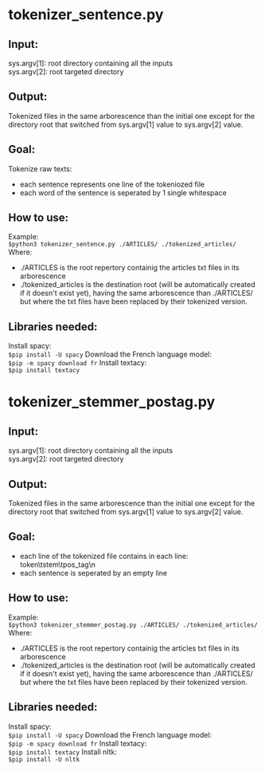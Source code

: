# tokenizer_sentence.py 
## Input: 
sys.argv[1]: root directory containing all the inputs    
sys.argv[2]: root targeted directory     
## Output: 
Tokenized files in the same arborescence than the initial one except for the directory root that switched from sys.argv[1] value to sys.argv[2] value. 
## Goal: 
Tokenize raw texts:   
* each sentence represents one line of the tokeniozed file  
* each word of the sentence is seperated by 1 single whitespace  
## How to use:  
Example:    
`$python3 tokenizer_sentence.py ./ARTICLES/ ./tokenized_articles/`  
Where:
* ./ARTICLES is the root repertory containig the articles txt files in its arborescence
* ./tokenized_articles is the destination root (will be automatically created if it doesn't exist yet), having the same arborescence than ./ARTICLES/ but where the txt files have been replaced by their tokenized version.      
## Libraries needed:
Install spacy:   
`$pip install -U spacy`
Download the French language model:   
`$pip -m spacy download fr`
Install textacy:      
`$pip install textacy`

# tokenizer_stemmer_postag.py 
## Input: 
sys.argv[1]: root directory containing all the inputs    
sys.argv[2]: root targeted directory     
## Output: 
Tokenized files in the same arborescence than the initial one except for the directory root that switched from sys.argv[1] value to sys.argv[2] value. 
## Goal:    
* each line of the tokenized file contains in each line: token\tstem\tpos_tag\n   
* each sentence is seperated by an empty line  
## How to use:  
Example:    
`$python3 tokenizer_stemmer_postag.py ./ARTICLES/ ./tokenized_articles/`  
Where:
* ./ARTICLES is the root repertory containig the articles txt files in its arborescence
* ./tokenized_articles is the destination root (will be automatically created if it doesn't exist yet), having the same arborescence than ./ARTICLES/ but where the txt files have been replaced by their tokenized version.      
## Libraries needed:
Install spacy:   
`$pip install -U spacy`
Download the French language model:   
`$pip -m spacy download fr`
Install textacy:      
`$pip install textacy`
Install nltk:  
`$pip install -U nltk`
